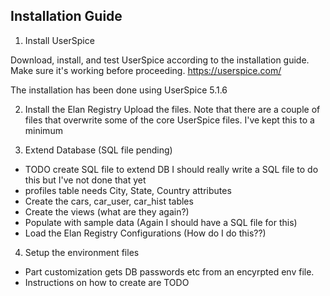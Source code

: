 Installation Guide
------------------

1) Install UserSpice

 Download, install, and test UserSpice according to the installation guide.  Make sure it's working before proceeding. https://userspice.com/
 
 The installation has been done using UserSpice 5.1.6
 

2) Install the Elan Registry 
Upload the files.  Note that there are a couple of files that overwrite some of the core UserSpice files.  I've kept this to a minimum

  
3) Extend Database (SQL file pending)
 - TODO create SQL file to extend DB
I should really write a SQL file to do this but I've not done that yet
- profiles table needs City, State, Country attributes
- Create the cars, car_user, car_hist tables
- Create the views (what are they again?)
- Populate with sample data (Again I should have a SQL file for this)
- Load the Elan Registry Configurations (How do I do this??)

4) Setup the environment files
- Part customization gets DB passwords etc from an encyrpted env file.  
- Instructions on how to create are TODO


